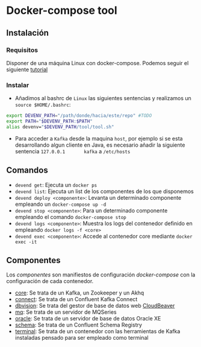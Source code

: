 # Docker-compose tool

## Instalación

### Requisitos

Disponer de una máquina Linux con docker-compose. Podemos seguir el siguiente [tutorial](https://www.digitalocean.com/community/tutorials/how-to-install-and-use-docker-compose-on-ubuntu-20-04)
  
### Instalar

* Añadimos al bashrc de `Linux` las siguientes sentencias y realizamos un `source $HOME/.bashrc`:

```bash
export DEVENV_PATH="/path/donde/hacia/este/repo" #TODO
export PATH="$DEVENV_PATH:$PATH"
alias devenv="$DEVENV_PATH/tool/tool.sh"
```

* Para acceder a `Kafka` desde la maquina `host`, por ejemplo si se esta desarrollando algun cliente en Java, es necesario añadir la siguiente sentencia `127.0.0.1       kafka`  a `/etc/hosts` 

## Comandos

* `devend get`: Ejecuta un `docker ps`
* `devend list`: Ejecuta un list de los componentes de los que disponemos
* `devend deploy <componente>`: Levanta un determinado componente empleando un `docker-compose up -d`
* `devend stop <componente>`: Para un determinado componente empleando el comando `docker-compose stop` 
* `devend logs <componente>`: Muestra los logs del contenedor definido en <core> empleando `docker logs -f <core>`
* `devend exec <componente>`: Accede al contenedor core mediante `docker exec -it`


## Componentes

Los _componentes_ son manifiestos de configuración _docker-compose_ con la configuración de cada contenedor. 

- [core](components/core): Se trata de un Kafka, un Zookeeper y un Akhq
- [connect](components/connect): Se trata de un Confluent Kafka Connect
- [dbvision](components/dbvision): Se trata del gestor de base de datos web [CloudBeaver](https://dbeaver.com/docs/cloudbeaver/)
- [mq](components/mq): Se trata de un servidor de MQSeries
- [oracle](components/oracle): Se trata de un servidor de base de datos Oracle XE
- [schema](components/schema): Se trata de un Confluent Schema Registry
- [terminal](components/terminal): Se trata de un contenedor con las herramientas de Kafka instaladas pensado para ser empleado como terminal